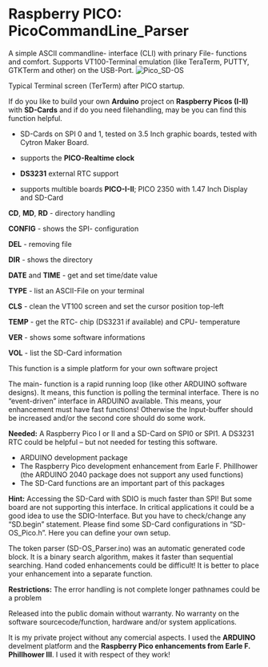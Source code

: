 # Raspberry PICO: PicoCommandLine_Parser
A simple ASCII commandline- interface (CLI) with prinary File- functions and comfort. Supports VT100-Terminal emulation (like TeraTerm, PUTTY, GTKTerm and other) on the USB-Port.
![Pico_SD-OS](https://github.com/user-attachments/assets/2fbff618-61a3-431b-95c4-c61678a272d7)

Typical Terminal screen (TerTerm) after PICO startup.

If do you like to build your own **Arduino** project on **Raspberry Picos (I-II)** with **SD-Cards** and if do you need filehandling, may be you can find this function helpful.
- SD-Cards on SPI 0 and 1, tested on 3.5 Inch graphic boards, tested with Cytron Maker Board.
  
- supports the **PICO-Realtime clock**
  
- **DS3231** external RTC support
  
- supports multible boards **PICO-I-II**; PICO 2350 with 1.47 Inch Display and SD-Card
  
**CD**, **MD**, **RD** - directory handling

**CONFIG** - shows the SPI- configuration

**DEL** - removing file

**DIR** - shows the directory

**DATE** and **TIME** - get and set time/date value

**TYPE** - list an ASCII-File on your terminal

**CLS** - clean the VT100 screen and set the cursor position top-left

**TEMP** - get the RTC- chip (DS3231 if available)
 and CPU- temperature

**VER** - shows some software informations

**VOL** - list the SD-Card information

This function is a simple platform for your own software project

The main- function is a rapid running loop (like other ARDUINO software designs). It means, this function is polling the terminal interface. There is no “event-driven” interface in ARDUINO available. This means, your enhancement must have fast functions! Otherwise the Input-buffer should be increased and/or the second core should do some work.

**Needed:**
A Raspberry Pico I or II and a SD-Card on SPI0 or SPI1. A DS3231 RTC could be helpful – but not needed for testing this software.
 
-	ARDUINO development package
-	The Raspberry Pico development enhancement from Earle F. Phillhower (the ARDUINO 2040 package does not support any used functions)
-	The SD-Card functions are an important part of this packages

**Hint:**
Accessing the SD-Card with SDIO is much faster than SPI! But some board are not supporting this interface. In critical applications it could be a good idea to use the SDIO-Interface. But you have to check/change any “SD.begin” statement. 
Please find some SD-Card configurations in “SD-OS_Pico.h”. Here you can define your own setup.

The token parser (SD-OS_Parser.ino) was an automatic generated code block. It is a binary search algorithm, makes it faster than sequential searching. Hand coded enhancements could be difficult! It is better to place your enhancement into a separate function.

**Restrictions:**
The error handling is not complete 
longer pathnames could be a problem

Released into the public domain without warranty.
No warranty on the software sourcecode/function, hardware and/or system applications.

It is my private project without any comercial aspects. I used the **ARDUINO** develment platform and the **Raspberry Pico enhancements from Earle F. Phillhower III**.
I used it with respect of they work!
